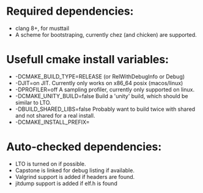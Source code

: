 # Required dependencies:

* clang 8+, for musttail
* A scheme for bootstraping, currently chez (and chicken) are supported.

# Usefull cmake install variables:

* -DCMAKE_BUILD_TYPE=RELEASE (or RelWithDebugInfo or Debug)
* -DJIT=on                        JIT.  Currently only works on x86_64 posix (macos/linux)
* -DPROFILER=off                  A sampling profiler, currently only supported on linux.
* -DCMAKE_UNITY_BUILD=false       Build a 'unity' build, which should be similar to LTO.
* -DBUILD_SHARED_LIBS=false       Probably want to build twice with shared and not shared for a real install.
* -DCMAKE_INSTALL_PREFIX=

# Auto-checked dependencies:

* LTO is turned on if possible.
* Capstone is linked for debug listing if available.
* Valgrind support is added if headers are found.
* jitdump support is added if elf.h is found
